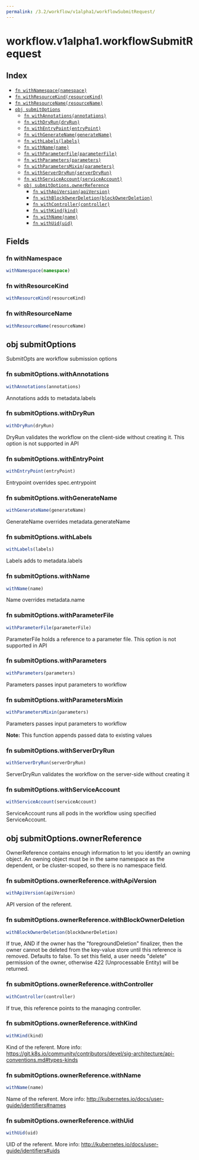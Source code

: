 ```yaml
---
permalink: /3.2/workflow/v1alpha1/workflowSubmitRequest/
---
```


# workflow.v1alpha1.workflowSubmitRequest



## Index

* [`fn withNamespace(namespace)`](#fn-withnamespace)
* [`fn withResourceKind(resourceKind)`](#fn-withresourcekind)
* [`fn withResourceName(resourceName)`](#fn-withresourcename)
* [`obj submitOptions`](#obj-submitoptions)
  * [`fn withAnnotations(annotations)`](#fn-submitoptionswithannotations)
  * [`fn withDryRun(dryRun)`](#fn-submitoptionswithdryrun)
  * [`fn withEntryPoint(entryPoint)`](#fn-submitoptionswithentrypoint)
  * [`fn withGenerateName(generateName)`](#fn-submitoptionswithgeneratename)
  * [`fn withLabels(labels)`](#fn-submitoptionswithlabels)
  * [`fn withName(name)`](#fn-submitoptionswithname)
  * [`fn withParameterFile(parameterFile)`](#fn-submitoptionswithparameterfile)
  * [`fn withParameters(parameters)`](#fn-submitoptionswithparameters)
  * [`fn withParametersMixin(parameters)`](#fn-submitoptionswithparametersmixin)
  * [`fn withServerDryRun(serverDryRun)`](#fn-submitoptionswithserverdryrun)
  * [`fn withServiceAccount(serviceAccount)`](#fn-submitoptionswithserviceaccount)
  * [`obj submitOptions.ownerReference`](#obj-submitoptionsownerreference)
    * [`fn withApiVersion(apiVersion)`](#fn-submitoptionsownerreferencewithapiversion)
    * [`fn withBlockOwnerDeletion(blockOwnerDeletion)`](#fn-submitoptionsownerreferencewithblockownerdeletion)
    * [`fn withController(controller)`](#fn-submitoptionsownerreferencewithcontroller)
    * [`fn withKind(kind)`](#fn-submitoptionsownerreferencewithkind)
    * [`fn withName(name)`](#fn-submitoptionsownerreferencewithname)
    * [`fn withUid(uid)`](#fn-submitoptionsownerreferencewithuid)

## Fields

### fn withNamespace

```ts
withNamespace(namespace)
```



### fn withResourceKind

```ts
withResourceKind(resourceKind)
```



### fn withResourceName

```ts
withResourceName(resourceName)
```



## obj submitOptions

SubmitOpts are workflow submission options

### fn submitOptions.withAnnotations

```ts
withAnnotations(annotations)
```

Annotations adds to metadata.labels

### fn submitOptions.withDryRun

```ts
withDryRun(dryRun)
```

DryRun validates the workflow on the client-side without creating it. This option is not supported in API

### fn submitOptions.withEntryPoint

```ts
withEntryPoint(entryPoint)
```

Entrypoint overrides spec.entrypoint

### fn submitOptions.withGenerateName

```ts
withGenerateName(generateName)
```

GenerateName overrides metadata.generateName

### fn submitOptions.withLabels

```ts
withLabels(labels)
```

Labels adds to metadata.labels

### fn submitOptions.withName

```ts
withName(name)
```

Name overrides metadata.name

### fn submitOptions.withParameterFile

```ts
withParameterFile(parameterFile)
```

ParameterFile holds a reference to a parameter file. This option is not supported in API

### fn submitOptions.withParameters

```ts
withParameters(parameters)
```

Parameters passes input parameters to workflow

### fn submitOptions.withParametersMixin

```ts
withParametersMixin(parameters)
```

Parameters passes input parameters to workflow

**Note:** This function appends passed data to existing values

### fn submitOptions.withServerDryRun

```ts
withServerDryRun(serverDryRun)
```

ServerDryRun validates the workflow on the server-side without creating it

### fn submitOptions.withServiceAccount

```ts
withServiceAccount(serviceAccount)
```

ServiceAccount runs all pods in the workflow using specified ServiceAccount.

## obj submitOptions.ownerReference

OwnerReference contains enough information to let you identify an owning object. An owning object must be in the same namespace as the dependent, or be cluster-scoped, so there is no namespace field.

### fn submitOptions.ownerReference.withApiVersion

```ts
withApiVersion(apiVersion)
```

API version of the referent.

### fn submitOptions.ownerReference.withBlockOwnerDeletion

```ts
withBlockOwnerDeletion(blockOwnerDeletion)
```

If true, AND if the owner has the "foregroundDeletion" finalizer, then the owner cannot be deleted from the key-value store until this reference is removed. Defaults to false. To set this field, a user needs "delete" permission of the owner, otherwise 422 (Unprocessable Entity) will be returned.

### fn submitOptions.ownerReference.withController

```ts
withController(controller)
```

If true, this reference points to the managing controller.

### fn submitOptions.ownerReference.withKind

```ts
withKind(kind)
```

Kind of the referent. More info: https://git.k8s.io/community/contributors/devel/sig-architecture/api-conventions.md#types-kinds

### fn submitOptions.ownerReference.withName

```ts
withName(name)
```

Name of the referent. More info: http://kubernetes.io/docs/user-guide/identifiers#names

### fn submitOptions.ownerReference.withUid

```ts
withUid(uid)
```

UID of the referent. More info: http://kubernetes.io/docs/user-guide/identifiers#uids